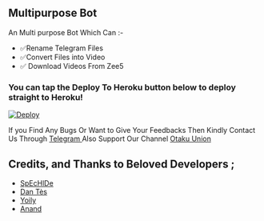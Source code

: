 ## Multipurpose Bot 

An Multi purpose Bot Which Can :-
* ✅Rename Telegram Files 
* ✅Convert Files into Video 
* ✅ Download Videos From Zee5 



### You can tap the Deploy To Heroku button below to deploy straight to Heroku!
[![Deploy](https://www.herokucdn.com/deploy/button.svg)](https://heroku.com/deploy?template=https://github.com/Darling-Code002/filerenanebot)

If you Find Any Bugs Or Want to Give Your Feedbacks Then Kindly Contact Us Through [Telegram ](https://t.me/fateunionchat) 
Also Support Our Channel [Otaku Union](https://t.me/for_otaku) 

## Credits, and Thanks to Beloved Developers ;

* [SpEcHlDe](https://telegram.dog/SpEcHlDe) 
* [Dan Tès](https://telegram.dog/haskell) 
* [Yoily](https://telegram.dog/YoilyL)
* [Anand](https://telegram.dog/Anandpskerala)
